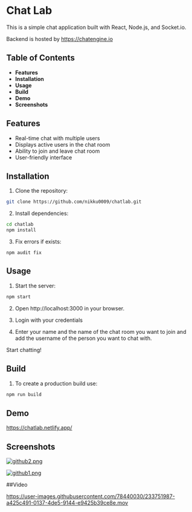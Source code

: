 
# Chat Lab

This is a simple chat application built with React, Node.js, and Socket.io.

Backend is hosted by https://chatengine.io 




## Table of Contents
* **Features**
* **Installation**
* **Usage**
* **Build**
* **Demo**
* **Screenshots**

## Features 
* Real-time chat with multiple users
* Displays active users in the chat room
* Ability to join and leave chat room
* User-friendly interface

## Installation

1. Clone the repository:

```bash
git clone https://github.com/nikku0009/chatlab.git

```

2. Install dependencies: 
```bash 
cd chatlab
npm install
```

3. Fix errors if exists:
```
npm audit fix
```


    
## Usage 

1. Start the server: 
```bash 
npm start 
```

2. Open http://localhost:3000 in your browser.

3. Login with your credentials

4. Enter your name and the name of the chat room you want to join and add the username of the person you want to chat with. 

Start chatting!
## Build

1. To create a production build use:
```bash 
npm run build
```



## Demo

https://chatlab.netlify.app/






## Screenshots

[![github2.png](https://i.postimg.cc/DZs1ZwXB/github2.png)](https://postimg.cc/G8L4grzy)

[![github1.png](https://i.postimg.cc/Pq0mTwPC/github1.png)](https://postimg.cc/5HqHmj5J)

##Video


https://user-images.githubusercontent.com/78440030/233751987-a425c491-0137-4de5-9144-e9425b39ce8e.mov



